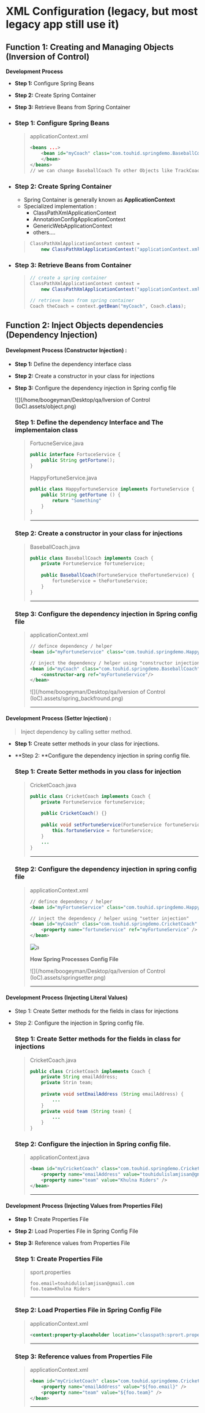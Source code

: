 

# XML Configuration (legacy, but most legacy app still use it)





## Function 1: Creating and Managing Objects (Inversion of Control)

**Development Process**

- **Step 1:** Configure Spring Beans 
- **Step 2:** Create Spring Container
- **Step 3:** Retrieve Beans from Spring Container



- ### Step 1: Configure Spring Beans 

  > applicationContext.xml
  >
  > ```xml
  > <beans ...>
  > 	<bean id="myCoach" class="com.touhid.springdemo.BaseballCoach">
  >     </bean>
  > </beans>
  > // we can change BaseballCoach To other Objects like TrackCoach
  > ```

- ### Step 2: Create Spring Container

  - Spring Container is generally known as **ApplicationContext**
  - Specialized implementation :
    - ClassPathXmlApplicationContext
    - AnnotationConfigApplicationContext
    - GenericWebApplicationContext
    - others.... 

  > ```java
  > ClassPathXmlApplicationContext context = 
  > 	new ClassPathXmlApplicationContext("applicationContext.xml");
  > ```

- ### Step 3: Retrieve Beans from Container

  > ```java
  > // create a spring container
  > ClassPathXmlApplicationContext context = 
  > 	new ClassPathXmlApplicationContext("applicationContext.xml");
  > 
  > // retrieve bean from spring container
  > Coach theCoach = context.getBean("myCoach", Coach.class);
  > ```





## Function 2: Inject Objects dependencies (Dependency Injection)



#### Development Process (Constructor Injection) :

- **Step 1:** Define the dependency interface class

- **Step 2:** Create a constructor in your class for injections

- **Step 3:** Configure the dependency injection in Spring config file   

  

  

    ![](/home/boogeyman/Desktop/qa/Iversion of Control (IoC).assets/object.png)

  

  ### Step 1: Define the dependency Interface and The implementaion class

  > FortucneService.java
  >
  > ```java
  > public interface FortuceService {
  > 	public String getFortune();
  > }
  > ```
  >
  > HappyFortuneService.java
  >
  > ```java
  > public class HappyFortuneService implements FortuneService {
  > 	public String getFortune () {
  > 		return "Something"
  > 	}
  > }
  > ```
  >
  > ****

  

  ### Step 2: Create a constructor in your class for injections

  > BaseballCoach.java
  >
  > ```java
  > public class BaseballCoach implements Coach {
  > 	private FortuneService fortuneService;
  > 	
  > 	public BaseballCoach(FortuneService theFortuneService) {
  > 		fortuneService = theFortuneService;
  > 	}
  > }
  > ```
  >
  > ****

  

  ### Step 3: Configure the dependency injection in Spring config file   

  > applicationContext.xml
  >
  > ```xml
  > // defince dependency / helper
  > <bean id="myFortuneService" class="com.touhid.springdemo.HappyFortuneService"></bean>
  > 
  > // inject the dependency / helper using "constructor injection"
  > <bean id="myCoach" class="com.touhid.springdemo.BaseballCoach" >
  > 	<constructor-arg ref="myFortuneService"/>
  > </bean>
  > ```
  >
  > ![](/home/boogeyman/Desktop/qa/Iversion of Control (IoC).assets/spring_backfround.png)
  >
  > ****

  

#### Development Process (Setter Injection) :

> Inject dependency by calling setter method.

- **Step 1:** Create setter methods in your class for injections.

- **Step 2: **Configure the dependency injection in spring config file.

  

  ### Step 1: Create Setter methods in you class for injection

  > CricketCoach.java
  >
  > ```java
  > public class CricketCoach implements Coach {
  > 	private FortuneService fortuneService;
  >     
  >     public CricketCoach() {}
  >     
  >     public void setFortuneService(FortuneService fortuneService) {
  >         this.fortuneService = fortuneService;
  >     }
  >     ...
  > }
  > ```
  >
  > ****

  ### Step 2: Configure the dependency injection in spring config file

  > applicationContext.xml
  >
  > ```xml
  > // defince dependency / helper
  > <bean id="myFortuneService" class="com.touhid.springdemo.HappyFortuneService"></bean>
  > 
  > // inject the dependency / helper using "setter injection"
  > <bean id="myCoach" class="com.touhid.springdemo.CricketCoach" >
  > 	<property name="fortuneService" ref="myFortuneService" />
  > </bean>
  > ```
  >
  > ![a](https://githubpictures.000webhostapp.com/pictures/setter-Method.png)
  >
  > 
  >
  > **How Spring Processes Config File**
  >
  > ![](/home/boogeyman/Desktop/qa/Iversion of Control (IoC).assets/springsetter.png)
  >
  > ****

  

#### Development Process (Injecting Literal Values)

- Step 1: Create Setter methods for the fields in class for injections

- Step 2: Configure the injection in Spring config file.

  

  ### Step 1: Create Setter methods  for the fields in class for injections

  > CricketCoach.java
  >
  > ```java
  > public class CricketCoach implements Coach {
  > 	private String emailAddress;
  > 	private Strin team;
  > 	
  > 	private void setEmailAddress (String emailAddress) {
  > 		...
  > 	}
  > 	private void team (String team) {
  > 		...
  > 	}
  > }
  > ```

  

  ### Step 2: Configure the injection in Spring config file.

  > applicationContext.java
  >
  > ```xml
  > <bean id="myCricketCoach" class="com.touhid.springdemo.CricketCoach">
  > 	<property name="emailAddress" value="touhidulislamjisan@gmail.com" />
  > 	<property name="team" value="Khulna Riders" />
  > </bean>
  > ```
  >
  > ****



#### Development Process (Injecting Values from Properties File)

- **Step 1:** Create Properties File

- **Step 2:** Load Properties File in Spring Config File

- **Step 3:** Reference values from Properties File

  ### Step 1: Create Properties File

  > sport.properties
  >
  > ```properties
  > foo.email=touhidulislamjisan@gmail.com
  > foo.team=Khulna Riders
  > ```
  >
  > ****

  ### Step 2: Load Properties File in Spring Config File

  > applicationContext.xml
  >
  > ```xml
  > <context:property-placeholder location="classpath:sprort.properties"
  > ```
  >
  > ****

  ### Step 3: Reference values from Properties File

  > applicationContext.xml
  >
  > ```xml
  > <bean id="myCricketCoach" class="com.touhid.springdemo.CricketCoach">
  > 	<property name="emailAddress" value="${foo.email}" />
  > 	<property name="team" value="${foo.team}" />
  > </bean>
  > ```
  >
  > ****

  

​			